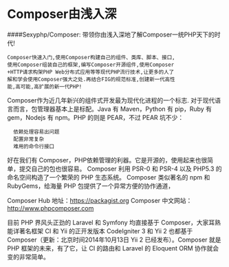 # Composer由浅入深

####Sexyphp/Composer: 带领你由浅入深地了解Composer一统PHP天下的时代!

    Composer快速入门,使用Composer构建自己的组件、类库、脚本、接口,
    使用Composer组装自己的框架,编写Composer开源组件,使用Composer
    +HTTP请求构架PHP Web分布式应用等等现代PHP流行技术,让更多的人了
    解和学会使用Composer强大之处.再结合FIG的规范标准,创建新一代高性
    能,高可能,高扩展的新一代PHP!

Composer作为近几年新兴的组件式开发最为现代化进程的一个标志.
对于现代语言而言，包管理器基本上是标配。Java 有 Maven，Python 有 pip，Ruby 有 gem，Nodejs 有 npm。PHP 的则是 PEAR，不过 PEAR 坑不少：
                                  
      依赖处理容易出问题
      配置非常复杂
      难用的命令行接口
                                  
好在我们有 Composer，PHP依赖管理的利器。它是开源的，使用起来也很简单，提交自己的包也很容易。
Composer 利用 PSR-0 和 PSR-4 以及 PHP5.3 的命名空间构造了一个繁荣的 PHP 生态系统。
Composer 类似著名的 npm 和 RubyGems，给海量 PHP 包提供了一个异常方便的协作通道，

Composer Hub 地址：https://packagist.org 
Composer 中文网站：http://www.phpcomposer.com
                                                    
目前 PHP 界风头正劲的 Laravel 和 Symfony 均直接基于 Composer，大家耳熟能详著名框架 CI 和 Yii 的正开发版本 CodeIgniter 3 和 Yii 2 也都基于 Composer（更新：北京时间2014年10月13日 Yii 2 已经发布）。Composer 就是 PHP 框架的未来，有了它，让 CI 的路由和 Laravel 的 Eloquent ORM 协作就会变的非常简单。